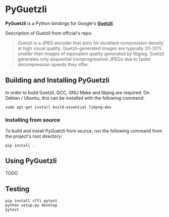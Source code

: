 # PyGuetzli

**PyGuetzli** is a Python bindings for Google's [**Guetzli**][guetzli].

Description of Guetzli from official's repo:

> Guetzli is a JPEG encoder that aims for excellent compression density at high
> visual quality. Guetzli-generated images are typically 20-30% smaller than
> images of equivalent quality generated by libjpeg. Guetzli generates only
> sequential (nonprogressive) JPEGs due to faster decompression speeds they
> offer.

[guetzli]: https://github.com/google/guetzli


## Building and Installing PyGuetzli

In order to build Guetzli, GCC, GNU Make and libpng are required. On
Debian / Ubuntu, this can be installed with the following command:

    sudo apt-get install build-essential libpng-dev


### Installing from source

To build and install PyGuetzli from source, run the following command from the
project's root directory:

    pip install .


## Using PyGuetzli

TODO


## Testing

    pip install cffi pytest
    python setup.py develop
    pytest
